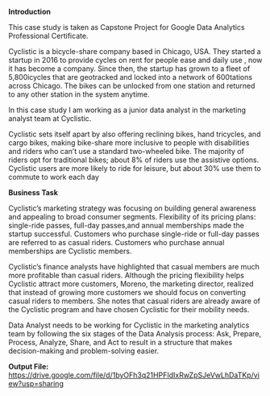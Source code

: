**Introduction**

This case study is taken as Capstone Project for Google Data Analytics Professional Certificate.

Cyclistic is a bicycle-share company based in Chicago, USA. They started a startup in 2016 to provide cycles on rent for people ease and daily use , now it has become a company. Since then, the startup has grown to a fleet of 5,800icycles that are geotracked and locked into a network of 600tations across Chicago. The bikes can be unlocked from one station and returned to any other station in the system anytime.

In this case study I am working as a junior data analyst in the marketing analyst team at Cyclistic.

Cyclistic sets itself apart by also offering reclining bikes, hand tricycles, and cargo bikes, making bike-share more inclusive to people with disabilities and riders who can’t use a standard two-wheeled bike. The majority of riders opt for traditional bikes; about 8% of riders use the assistive options. Cyclistic users are more likely to ride for leisure, but about 30% use them to commute to work each day

**Business Task**

Cyclistic’s marketing strategy was focusing on building general awareness and appealing to broad consumer segments. Flexibility of its pricing plans: single-ride passes, full-day passes,and annual memberships made the startup successful. Customers who purchase single-ride or full-day passes are referred to as casual riders. Customers who purchase annual memberships are Cyclistic members.

Cyclistic’s finance analysts have highlighted that casual members are much more profitable than casual riders. Although the pricing flexibility helps Cyclistic attract more customers, Moreno, the marketing director, realized that instead of growing more customers we should focus on converting casual riders to members. She notes that casual riders are already aware of the Cyclistic program and have chosen Cyclistic for their mobility needs.

Data Analyst needs to be working for Cyclistic in the marketing analytics team by following the six stages of the Data Analysis process: Ask, Prepare, Process, Analyze, Share, and Act to result in a structure that makes decision-making and problem-solving easier.

**Output File:** https://drive.google.com/file/d/1byOFh3q21HPFIdIxRwZpSJeVwLhDaTKp/view?usp=sharing
